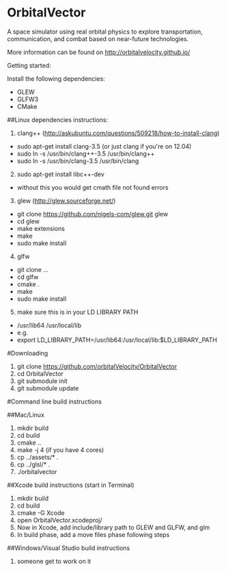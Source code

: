 # OrbitalVector
A space simulator using real orbital physics to explore transportation, communication, and combat based on near-future technologies.

More information can be found on http://orbitalvelocity.github.io/

Getting started:

Install the following dependencies:
  - GLEW
  - GLFW3
  - CMake

##Linux dependencies instructions:
1. clang++ (http://askubuntu.com/questions/509218/how-to-install-clang)
  - sudo apt-get install clang-3.5 (or just clang if you're on 12.04)
  - sudo ln -s /usr/bin/clang++-3.5 /usr/bin/clang++
  - sudo ln -s /usr/bin/clang-3.5 /usr/bin/clang
2. sudo apt-get install libc++-dev
  - without this you would get cmath file not found errors
3. glew (http://glew.sourceforge.net/)
  - git clone https://github.com/nigels-com/glew.git glew
  - cd glew
  - make extensions
  - make
  - sudo make install
4. glfw
  - git clone ...
  - cd glfw
  - cmake .
  - make
  - sudo make install
5. make sure this is in your LD LIBRARY PATH
  - /usr/lib64 /usr/local/lib
  - e.g.
  - export LD_LIBRARY_PATH=/usr/lib64:/usr/local/lib:$LD_LIBRARY_PATH


#Downloading
1. git clone https://github.com/orbitalVelocity/OrbitalVector
2. cd OrbitalVector
3. git submodule init
4. git submodule update

#Command line build instructions 

##Mac/Linux
1. mkdir build
2. cd build
3. cmake ..
4. make -j 4 (if you have 4 cores)
5. cp ../assets/* .
6. cp ../glsl/* .
7. ./orbitalvector

##Xcode build instructions (start in Terminal)
1. mkdir build
2. cd build
3. cmake -G Xcode
4. open OrbitalVector.xcodeproj/
5. Now in Xcode, add include/library path to GLEW and GLFW, and glm
6. In build phase, add a move files phase following steps

##Windows/Visual Studio build instructions
1. someone get to work on it
